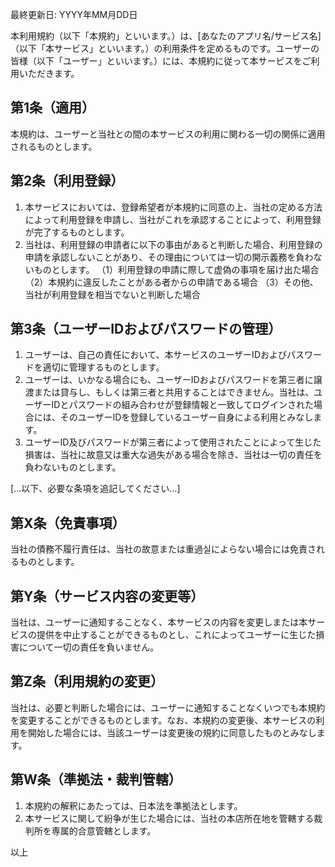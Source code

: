 最終更新日: YYYY年MM月DD日

本利用規約（以下「本規約」といいます。）は、[あなたのアプリ名/サービス名]（以下「本サービス」といいます。）の利用条件を定めるものです。ユーザーの皆様（以下「ユーザー」といいます。）には、本規約に従って本サービスをご利用いただきます。

## 第1条（適用）
本規約は、ユーザーと当社との間の本サービスの利用に関わる一切の関係に適用されるものとします。

## 第2条（利用登録）
1. 本サービスにおいては、登録希望者が本規約に同意の上、当社の定める方法によって利用登録を申請し、当社がこれを承認することによって、利用登録が完了するものとします。
2. 当社は、利用登録の申請者に以下の事由があると判断した場合、利用登録の申請を承認しないことがあり、その理由については一切の開示義務を負わないものとします。
   （1）利用登録の申請に際して虚偽の事項を届け出た場合
   （2）本規約に違反したことがある者からの申請である場合
   （3）その他、当社が利用登録を相当でないと判断した場合

## 第3条（ユーザーIDおよびパスワードの管理）
1. ユーザーは、自己の責任において、本サービスのユーザーIDおよびパスワードを適切に管理するものとします。
2. ユーザーは、いかなる場合にも、ユーザーIDおよびパスワードを第三者に譲渡または貸与し、もしくは第三者と共用することはできません。当社は、ユーザーIDとパスワードの組み合わせが登録情報と一致してログインされた場合には、そのユーザーIDを登録しているユーザー自身による利用とみなします。
3. ユーザーID及びパスワードが第三者によって使用されたことによって生じた損害は、当社に故意又は重大な過失がある場合を除き、当社は一切の責任を負わないものとします。

[...以下、必要な条項を追記してください...]

## 第X条（免責事項）
当社の債務不履行責任は、当社の故意または重過실によらない場合には免責されるものとします。

## 第Y条（サービス内容の変更等）
当社は、ユーザーに通知することなく、本サービスの内容を変更しまたは本サービスの提供を中止することができるものとし、これによってユーザーに生じた損害について一切の責任を負いません。

## 第Z条（利用規約の変更）
当社は、必要と判断した場合には、ユーザーに通知することなくいつでも本規約を変更することができるものとします。なお、本規約の変更後、本サービスの利用を開始した場合には、当該ユーザーは変更後の規約に同意したものとみなします。

## 第W条（準拠法・裁判管轄）
1. 本規約の解釈にあたっては、日本法を準拠法とします。
2. 本サービスに関して紛争が生じた場合には、当社の本店所在地を管轄する裁判所を専属的合意管轄とします。

以上 